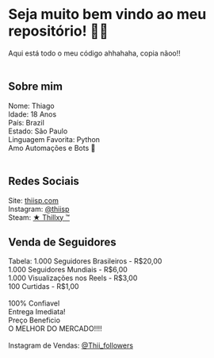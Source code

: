 
<br>
<h1> Seja muito bem vindo ao meu repositório! 🥷🏻 </h1>
<a> Aqui está todo o meu código ahhahaha, copia nãoo!! </a>
<br>
<br>
<h2> Sobre mim </h2>
<a> Nome: Thiago </a>
<br>
<a> Idade: 18 Anos </a>
<br>
<a> País: Brazil </a>
<br>
<a> Estado: São Paulo </a>
<br>
<a>Linguagem Favorita: Python </a>
<br>
<a> Amo Automações e Bots 🤖 </a>
<br>
<br>
<h2> Redes Sociais </h2>
<a> Site: </a>
<a href="https://www.thiisp.com/">thiisp.com</a>
<br>
<a> Instagram: </a>
<a href="https://www.instagram.com/thiisp/">@thiisp</a>
<br>
<a> Steam: </a>
<a href="https://www.google.com/url?q=https%3A%2F%2Fsteamcommunity.com%2Fid%2FThiiR7%2F&sa=D">★󠁳 Thillxy ™</a>
<h2> Venda de Seguidores </h2>
<a> Tabela: </a>
<a>1.000 Seguidores Brasileiros - R$20,00</a>
<br>
<a>1.000 Seguidores Mundiais - R$6,00</a>
<br>
<a>1.000 Visualizações nos Reels - R$3,00</a>
<br>
<a>100 Curtidas - R$1,00</a>
<br>
<br>
<a>100% Confiavel</a>
<br>
<a>Entrega Imediata!</a>
<br>
<a>Preço Beneficio</a>
<br>
<a>O MELHOR DO MERCADO!!!!</a>
<br>
<br>
<a>Instagram de Vendas:</a>
<a href="https://www.instagram.com/thii_followers"> @Thii_followers</a>
